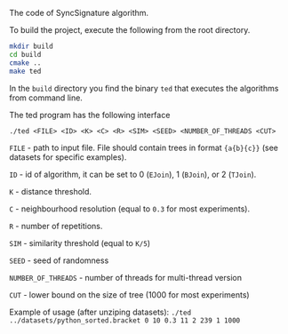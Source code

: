 The code of SyncSignature algorithm. 

To build the project, execute the following from the root directory.
```bash
mkdir build
cd build
cmake ..
make ted
```
In the ``build`` directory you find the binary ``ted`` that executes the algorithms from command line.

The ted program has the following interface

```./ted <FILE> <ID> <K> <C> <R> <SIM> <SEED> <NUMBER_OF_THREADS <CUT>```

``FILE`` - path to input file. File should contain trees in format ``{a{b}{c}}`` (see datasets for specific examples).

``ID`` - id of algorithm, it can be set to 0 (``EJoin``), 1 (``BJoin``), or 2 (``TJoin``).

``K`` - distance threshold.

``C`` - neighbourhood resolution (equal to ``0.3`` for most experiments).

``R`` - number of repetitions.

``SIM`` - similarity threshold (equal to ``K/5``)

``SEED`` - seed of randomness 

``NUMBER_OF_THREADS`` - number of threads for multi-thread version

``CUT`` - lower bound on the size of tree (1000 for most experiments)

Example of usage (after unziping datasets):
```./ted ../datasets/python_sorted.bracket 0 10 0.3 11 2 239 1 1000```
